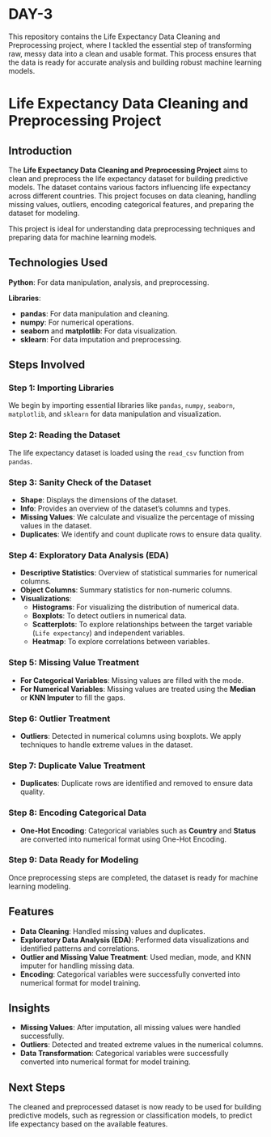 # DAY-3
This repository contains the Life Expectancy Data Cleaning and Preprocessing project, where I tackled the essential step of transforming raw, messy data into a clean and usable format. This process ensures that the data is ready for accurate analysis and building robust machine learning models.

# **Life Expectancy Data Cleaning and Preprocessing Project**

## **Introduction**

The **Life Expectancy Data Cleaning and Preprocessing Project** aims to clean and preprocess the life expectancy dataset for building predictive models. The dataset contains various factors influencing life expectancy across different countries. This project focuses on data cleaning, handling missing values, outliers, encoding categorical features, and preparing the dataset for modeling.

This project is ideal for understanding data preprocessing techniques and preparing data for machine learning models.

## **Technologies Used**

**Python**: For data manipulation, analysis, and preprocessing.

**Libraries**:  
- **pandas**: For data manipulation and cleaning.  
- **numpy**: For numerical operations.  
- **seaborn** and **matplotlib**: For data visualization.  
- **sklearn**: For data imputation and preprocessing.

## **Steps Involved**

### **Step 1: Importing Libraries**

We begin by importing essential libraries like `pandas`, `numpy`, `seaborn`, `matplotlib`, and `sklearn` for data manipulation and visualization.

### **Step 2: Reading the Dataset**

The life expectancy dataset is loaded using the `read_csv` function from `pandas`.

### **Step 3: Sanity Check of the Dataset**

- **Shape**: Displays the dimensions of the dataset.
- **Info**: Provides an overview of the dataset’s columns and types.
- **Missing Values**: We calculate and visualize the percentage of missing values in the dataset.
- **Duplicates**: We identify and count duplicate rows to ensure data quality.

### **Step 4: Exploratory Data Analysis (EDA)**

- **Descriptive Statistics**: Overview of statistical summaries for numerical columns.
- **Object Columns**: Summary statistics for non-numeric columns.
- **Visualizations**:
    - **Histograms**: For visualizing the distribution of numerical data.
    - **Boxplots**: To detect outliers in numerical data.
    - **Scatterplots**: To explore relationships between the target variable (`Life expectancy`) and independent variables.
    - **Heatmap**: To explore correlations between variables.

### **Step 5: Missing Value Treatment**

- **For Categorical Variables**: Missing values are filled with the mode.
- **For Numerical Variables**: Missing values are treated using the **Median** or **KNN Imputer** to fill the gaps.

### **Step 6: Outlier Treatment**

- **Outliers**: Detected in numerical columns using boxplots. We apply techniques to handle extreme values in the dataset.

### **Step 7: Duplicate Value Treatment**

- **Duplicates**: Duplicate rows are identified and removed to ensure data quality.

### **Step 8: Encoding Categorical Data**

- **One-Hot Encoding**: Categorical variables such as **Country** and **Status** are converted into numerical format using One-Hot Encoding.

### **Step 9: Data Ready for Modeling**

Once preprocessing steps are completed, the dataset is ready for machine learning modeling.

## **Features**

- **Data Cleaning**: Handled missing values and duplicates.
- **Exploratory Data Analysis (EDA)**: Performed data visualizations and identified patterns and correlations.
- **Outlier and Missing Value Treatment**: Used median, mode, and KNN imputer for handling missing data.
- **Encoding**: Categorical variables were successfully converted into numerical format for model training.

## **Insights**

- **Missing Values**: After imputation, all missing values were handled successfully.
- **Outliers**: Detected and treated extreme values in the numerical columns.
- **Data Transformation**: Categorical variables were successfully converted into numerical format for model training.

## **Next Steps**

The cleaned and preprocessed dataset is now ready to be used for building predictive models, such as regression or classification models, to predict life expectancy based on the available features.
